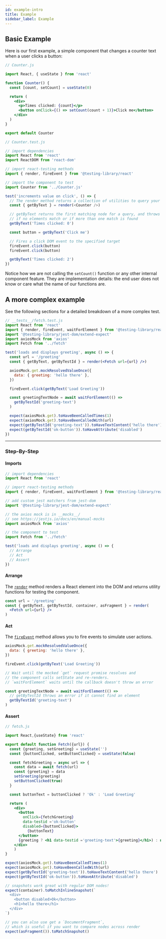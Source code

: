 ```yaml
---
id: example-intro
title: Example
sidebar_label: Example
---
```


## Basic Example

Here is our first example, a simple component that changes a counter text when a
user clicks a button:

```jsx
// Counter.js

import React, { useState } from 'react'

function Counter() {
  const [count, setCount] = useState(0)

  return (
    <div>
      <p>Times clicked: {count}</p>
      <button onClick={() => setCount(count + 1)}>Click me</button>
    </div>
  )
}

export default Counter
```

```js
// Counter.test.js

// import dependencies
import React from 'react'
import ReactDOM from 'react-dom'

// import react-testing methods
import { render, fireEvent } from '@testing-library/react'

// import the component to test
import Counter from '../Counter.js'

test('increments value on click', () => {
  // The render method returns a collection of utilities to query your component
  const { getByText } = render(<Counter />)

  // getByText returns the first matching node for a query, and throws an error
  // if no elements match or if more than one match is found
  getByText('Times clicked: 0')

  const button = getByText('Click me')

  // Fires a click DOM event to the specified target
  fireEvent.click(button)
  fireEvent.click(button)

  getByText('Times clicked: 2')
})
```

Notice how we are not calling the `setCount()` function or any other internal
component feature. They are implementation details: the end user does not know
or care what the name of our functions are.

## A more complex example

See the following sections for a detailed breakdown of a more complex test.

```jsx
// __tests__/fetch.test.js
import React from 'react'
import { render, fireEvent, waitForElement } from '@testing-library/react'
import '@testing-library/jest-dom/extend-expect'
import axiosMock from 'axios'
import Fetch from '../fetch'

test('loads and displays greeting', async () => {
  const url = '/greeting'
  const { getByText, getByTestId } = render(<Fetch url={url} />)

  axiosMock.get.mockResolvedValueOnce({
    data: { greeting: 'hello there' },
  })

  fireEvent.click(getByText('Load Greeting'))

  const greetingTextNode = await waitForElement(() =>
    getByTestId('greeting-text')
  )

  expect(axiosMock.get).toHaveBeenCalledTimes(1)
  expect(axiosMock.get).toHaveBeenCalledWith(url)
  expect(getByTestId('greeting-text')).toHaveTextContent('hello there')
  expect(getByTestId('ok-button')).toHaveAttribute('disabled')
})
```

---

### Step-By-Step

#### Imports

```jsx
// import dependencies
import React from 'react'

// import react-testing methods
import { render, fireEvent, waitForElement } from '@testing-library/react'

// add custom jest matchers from jest-dom
import '@testing-library/jest-dom/extend-expect'

// the axios mock is in __mocks__/
// see https://jestjs.io/docs/en/manual-mocks
import axiosMock from 'axios'

// the component to test
import Fetch from '../fetch'
```

```jsx
test('loads and displays greeting', async () => {
  // Arrange
  // Act
  // Assert
})
```

#### Arrange

The [`render`](./api#render) method renders a React element into the DOM and
returns utility functions for testing the component.

```jsx
const url = '/greeting'
const { getByText, getByTestId, container, asFragment } = render(
  <Fetch url={url} />
)
```

#### Act

The [`fireEvent`](dom-testing-library/api-events.md) method allows you to fire
events to simulate user actions.

```jsx
axiosMock.get.mockResolvedValueOnce({
  data: { greeting: 'hello there' },
})

fireEvent.click(getByText('Load Greeting'))

// Wait until the mocked `get` request promise resolves and
// the component calls setState and re-renders.
// `waitForElement` waits until the callback doesn't throw an error

const greetingTextNode = await waitForElement(() =>
  // getByTestId throws an error if it cannot find an element
  getByTestId('greeting-text')
)
```

#### Assert

```jsx
// fetch.js

import React,{useState} from 'react'

export default function Fetch({url}) {
  const {greeting, setGreeting} = useState('')
  const {buttonClicked, setButtonClicked} = useState(false)

  const fetchGreeting = async url => {
    const data = await fetch(url)
    const {greeting} = data
    setGreeting(greeting)
    setButtonClicked(true)
  }

  const buttonText = buttonClicked ? 'Ok' : 'Load Greeting'

  return (
    <div>
      <button
        onClick={fetchGreeting}
        data-testid ='ok-button'
        disabled={buttonClicked}>
          {buttonText}
      </button>
      {greeting ? <h1 data-testid ='greeting-text'>{greeting}</h1>) : null}
    </div>
    )
}
```

```jsx
expect(axiosMock.get).toHaveBeenCalledTimes(1)
expect(axiosMock.get).toHaveBeenCalledWith(url)
expect(getByTestId('greeting-text')).toHaveTextContent('hello there')
expect(getByTestId('ok-button')).toHaveAttribute('disabled')

// snapshots work great with regular DOM nodes!
expect(container).toMatchInlineSnapshot(`
  <div>
    <button disabled>Ok</button>
    <h1>hello there</h1>
  </div>
`)

// you can also use get a `DocumentFragment`,
// which is useful if you want to compare nodes across render
expect(asFragment()).toMatchSnapshot()
```
